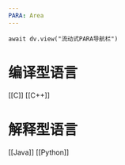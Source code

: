 ```yaml
---
PARA: Area
---
```

```dataviewjs
await dv.view("流动式PARA导航栏")
```

# 编译型语言
[[C]]
[[C++]]

# 解释型语言
[[Java]]
[[Python]]
